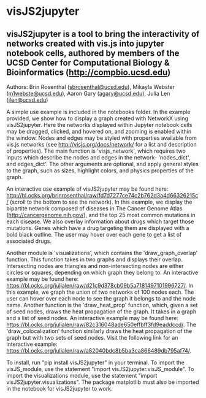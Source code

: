 # visJS2jupyter
visJS2jupyter is a tool to bring the interactivity of networks created with vis.js into jupyter notebook cells, authored by members of the UCSD Center for Computational Biology & Bioinformatics (http://compbio.ucsd.edu)
--------------

Authors: Brin Rosenthal (sbrosenthal@ucsd.edu), Mikayla Webster (m1webste@ucsd.edu), Aaron Gary (agary@ucsd.edu), Julia Len (jlen@ucsd.edu)

A simple use example is included in the notebooks folder.  In the example provided, we show how to display a graph created with NetworkX using visJS2jupyter.  Here the networks displayed within Jupyter notebook cells may be dragged, clicked, and hovered on, and zooming is enabled within the window.  Nodes and edges may be styled with properties available from vis.js networks (see http://visjs.org/docs/network/ for a list and description of properties).  The main function is 'visjs_network', which requires two inputs which describe the nodes and edges in the network- 'nodes_dict', and edges_dict'.  The other arguments are optional, and apply general styles to the graph, such as sizes, highlight colors, and physics properties of the graph.

An interactive use example of visJS2jupyter may be found here: http://bl.ocks.org/brinrosenthal/raw/fd7d7277ce74c2b762d3a4d66326215c/ (scroll to the bottom to see the network).  In this example, we display the bipartite network composed of diseases in The Cancer Genome Atlas (http://cancergenome.nih.gov/), and the top 25 most common mutations in each disease.  We also overlay information about drugs which target those mutations.  Genes which have a drug targeting them are displayed with a bold black outline.  The user may hover over each gene to get a list of associated drugs.

Another module is 'visualizations', which contains the 'draw_graph_overlap' function. This function takes in two graphs and displays their overlap. Intersecting nodes are triangles and non-intersecting nodes are either circles or squares, depending on which graph they belong to. An interactive example may be found here: https://bl.ocks.org/julialen/raw/d21c9d378cb09b5a7181497101996727/. In this example, we graph the union of two networks of 100 nodes each. The user can hover over each node to see the graph it belongs to and the node name. Another function is the 'draw_heat_prop' function, which, given a set of seed nodes, draws the heat propagation of the graph. It takes in a graph and a list of seed nodes. An interactive example may be found here: https://bl.ocks.org/julialen/raw/82c316048ade650effbff3fd9eaddccd/. The 'draw_colocalization' function similarly draws the heat propagation of the graph but with two sets of seed nodes. Visit the following link for an interactive example: https://bl.ocks.org/julialen/raw/a82040bdc8b5ba3ca866489db795af74/.

To install, run "pip install visJS2jupyter" in your terminal. To import the visJS_module, use the statement "import visJS2jupyter.visJS_module". To import the visualizations module, use the statement "import visJS2jupyter.visualizations". The package matplotlib must also be imported in the notebook for visJS2jupyter to work.
